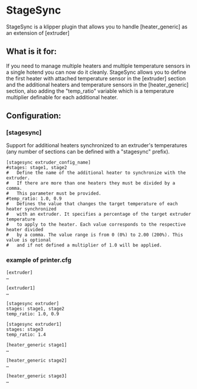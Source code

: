 # StageSync
StageSync is a klipper plugin that allows you to handle [heater_generic] as an extension of [extruder]



## What is it for:

If you need to manage multiple heaters and multiple temperature sensors in a single hotend you can now do it cleanly.
StageSync allows you to define the first heater with attached temperature sensor in the [extruder] section and the additional heaters and temperature sensors in the [heater_generic] section, also adding the "temp_ratio" variable which is a temperature multiplier definable for each additional heater.


## Configuration:

### [stagesync]
Support for additional heaters synchronized to an extruder's temperatures (any number of sections can be defined with a "stagesync" prefix).
```
[stagesync extruder_config_name]
#stages: stage1, stage2
#   Define the name of the additional heater to synchronize with the extruder.
#   If there are more than one heaters they must be divided by a comma.
#   This parameter must be provided.
#temp_ratio: 1.0, 0.9
#   Defines the value that changes the target temperature of each heater synchronized
#   with an extruder. It specifies a percentage of the target extruder temperature
#   to apply to the heater. Each value corresponds to the respective heater divided
#   by a comma. The value range is from 0 (0%) to 2.00 (200%). This value is optional
#   and if not defined a multiplier of 1.0 will be applied.

```

### example of printer.cfg
```
[extruder]
…

[extruder1]
…

[stagesync extruder]
stages: stage1, stage2
temp_ratio: 1.0, 0.9

[stagesync extruder1]
stages: stage3
temp_ratio: 1.4

[heater_generic stage1]
…

[heater_generic stage2]
…

[heater_generic stage3]
…
```
